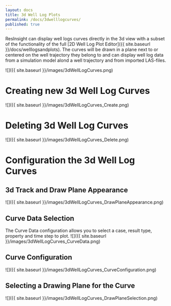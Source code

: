 ```yaml
---
layout: docs
title: 3d Well Log Plots
permalink: /docs/3dwelllogcurves/
published: true
---
```


ResInsight can display well logs curves directly in the 3d view with a subset of the functionality of the full [2D Well Log Plot Editor]({{ site.baseurl }}/docs/welllogsandplots). The curves will be drawn in a plane next to or centered on the well trajectory they belong to and can display well log data from a simulation model alond a well trajectory and from imported LAS-files.

![]({{ site.baseurl }}/images/3dWellLogCurves.png)

# Creating new 3d Well Log Curves
![]({{ site.baseurl }}/images/3dWellLogCurves_Create.png)

# Deleting 3d Well Log Curves
![]({{ site.baseurl }}/images/3dWellLogCurves_Delete.png)

# Configuration the 3d Well Log Curves

## 3d Track and Draw Plane Appearance
![]({{ site.baseurl }}/images/3dWellLogCurves_DrawPlaneAppearance.png)

## Curve Data Selection
The Curve Data configuration allows you to select a case, result type, property and time step to plot.
![]({{ site.baseurl }}/images/3dWellLogCurves_CurveData.png)

## Curve Configuration
![]({{ site.baseurl }}/images/3dWellLogCurves_CurveConfiguration.png)

## Selecting a Drawing Plane for the Curve
![]({{ site.baseurl }}/images/3dWellLogCurves_DrawPlaneSelection.png)
